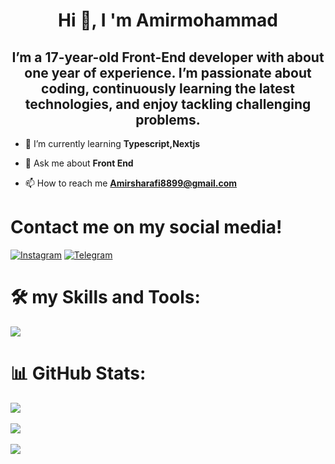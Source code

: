 <h1 align="center">Hi 👋, I 'm Amirmohammad</h1>
<h2 align="center">  I’m a 17-year-old Front-End developer with about one year of experience. I’m passionate about coding, continuously learning the latest technologies, and enjoy tackling challenging problems. </h2>

- 🌱 I’m currently learning **Typescript,Nextjs**

- 💬 Ask me about **Front End**

- 📫 How to reach me **Amirsharafi8899@gmail.com**

<h1 align="left">Contact me on my social media!</h1>
  <p>
    <a href="https://instagram.com/amirsh_40" rel="nofollow"><img src="https://camo.githubusercontent.com/94b50d6a71e67a79d85b051d8af86ad7cc541a7304e6db4825430830e9a43383/68747470733a2f2f696d672e736869656c64732e696f2f62616467652f496e7374616772616d2d2532334534343035462e7376673f7374796c653d666f722d7468652d6261646765266c6f676f3d496e7374616772616d266c6f676f436f6c6f723d7768697465" alt="Instagram" data-canonical-src="https://img.shields.io/badge/Instagram-%23E4405F.svg?style=for-the-badge&amp;logo=Instagram&amp;logoColor=white" style="max-width: 100%;"></a>
    <a href="https://t.me/Amir-sharafi-86" rel="nofollow"><img src="https://camo.githubusercontent.com/8f41682a178e57a174d0c6042e9cdb842c6329b24c34b2bf4206c25e933073a9/68747470733a2f2f696d672e736869656c64732e696f2f62616467652f54656c656772616d2d3243413545303f7374796c653d666f722d7468652d6261646765266c6f676f3d74656c656772616d266c6f676f436f6c6f723d7768697465" alt="Telegram" data-canonical-src="https://img.shields.io/badge/Telegram-2CA5E0?style=for-the-badge&amp;logo=telegram&amp;logoColor=white" style="max-width: 100%;"></a>
  </p>
</p>

<h1 align="left">🛠️ my Skills and Tools:</h1>
<div>
  <img src="https://skillicons.dev/icons?i=html,css,js,tailwind,bootstrap,git,github,postman,figma,npm,vite,react,yypeScript">

# 📊 GitHub Stats:
![](https://github-readme-stats.vercel.app/api?username=Amir-Sharafi-86&theme=dark&hide_border=false&include_all_commits=false&count_private=false)<br/> <br/>
![](https://github-readme-streak-stats.herokuapp.com/?user=Amir-Sharafi-86&theme=dark&hide_border=false)<br/> <br/>
![](https://github-readme-stats.vercel.app/api/top-langs/?username=Amir-Sharafi-86&theme=dark&hide_border=false&include_all_commits=false&count_private=false&layout=compact)


